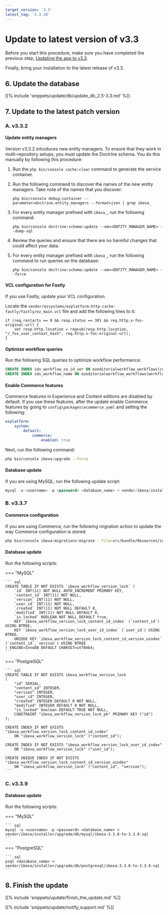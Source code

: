 ```yaml
---
target_version: '3.3'
latest_tag: '3.3.10'
---
```


# Update to latest version of v3.3

Before you start this procedure, make sure you have completed the previous step,
[Updating the app to v3.3](to_3.3.md).

Finally, bring your installation to the latest release of v3.3.

## 6. Update the database

[[% include 'snippets/update/db/update_db_2.5-3.3.md' %]]

## 7. Update to the latest patch version

### A. v3.3.2

#### Update entity managers

Version v3.3.2 introduces new entity managers.
To ensure that they work in multi-repository setups, you must update the Doctrine schema.
You do this manually by following this procedure:

1. Run the `php bin/console cache:clear` command to generate the service container.

1. Run the following command to discover the names of the new entity managers. 
    Take note of the names that you discover:

    `php bin/console debug:container --parameter=doctrine.entity_managers --format=json | grep ibexa_`

1. For every entity manager prefixed with `ibexa_`, run the following command:

    `php bin/console doctrine:schema:update --em=<ENTITY_MANAGER_NAME> --dump-sql`
  
1. Review the queries and ensure that there are no harmful changes that could affect your data.

1. For every entity manager prefixed with `ibexa_`, run the following command to run queries on the database:

    `php bin/console doctrine:schema:update --em=<ENTITY_MANAGER_NAME> --force`

#### VCL configuration for Fastly

If you use Fastly, update your VCL configuration.

Locate the `vendor/ezsystems/ezplatform-http-cache-fastly/fastly/ez_main.vcl` file and add the following lines to it:

``` vcl
if (req.restarts == 0 && resp.status == 301 && req.http.x-fos-original-url) {
    set resp.http.location = regsub(resp.http.location, "/_fos_user_context_hash", req.http.x-fos-original-url);
}
```

#### Optimize workflow queries

Run the following SQL queries to optimize workflow performance:

``` sql
CREATE INDEX idx_workflow_co_id_ver ON ezeditorialworkflow_workflows(content_id, version_no);
CREATE INDEX idx_workflow_name ON ezeditorialworkflow_workflows(workflow_name);
```

#### Enable Commerce features

Commerce features in Experience and Content editions are disabled by default.
If you use these features, after the update enable Commerce features by going to `config\packages\ecommerce.yaml`
and setting the following:

``` yaml
ezplatform:
    system:
        default:
            commerce:
                enabled: true
```

Next, run the following command:

``` bash
php bin/console ibexa:upgrade --force
```

#### Database update

If you are using MySQL, run the following update script:

``` sql
mysql -u <username> -p <password> <database_name> < vendor/ibexa/installer/upgrade/db/mysql/ibexa-3.3.1-to-3.3.2.sql
```

### B. v3.3.7

#### Commerce configuration

If you are using Commerce, run the following migration action to update the way Commerce configuration is stored:

``` bash
php bin/console ibexa:migrations:migrate --file=src/bundle/Resources/install/migrations/content/Components/move_configuration_to_settings.yaml
```

#### Database update

Run the following scripts:

=== "MySQL"

    ``` sql
    CREATE TABLE IF NOT EXISTS `ibexa_workflow_version_lock` (
        `id` INT(11) NOT NULL AUTO_INCREMENT PRIMARY KEY,
        `content_id` INT(11) NOT NULL,
        `version` INT(11) NOT NULL,
        `user_id` INT(11) NOT NULL,
        `created` INT(11) NOT NULL DEFAULT 0,
        `modified` INT(11) NOT NULL DEFAULT 0,
        `is_locked` BOOLEAN NOT NULL DEFAULT true,
        KEY `ibexa_workflow_version_lock_content_id_index` (`content_id`) USING BTREE,
        KEY `ibexa_workflow_version_lock_user_id_index` (`user_id`) USING BTREE,
        UNIQUE KEY `ibexa_workflow_version_lock_content_id_version_uindex` (`content_id`,`version`) USING BTREE
    ) ENGINE=InnoDB DEFAULT CHARSET=utf8mb4;
    ```

=== "PostgreSQL"

    ``` sql
    CREATE TABLE IF NOT EXISTS ibexa_workflow_version_lock
    (
        "id" SERIAL,
        "content_id" INTEGER,
        "version" INTEGER,
        "user_id" INTEGER,
        "created" INTEGER DEFAULT 0 NOT NULL,
        "modified" INTEGER DEFAULT 0 NOT NULL,
        "is_locked" boolean DEFAULT TRUE NOT NULL,
        CONSTRAINT "ibexa_workflow_version_lock_pk" PRIMARY KEY ("id")
    );

    CREATE INDEX IF NOT EXISTS "ibexa_workflow_version_lock_content_id_index"
        ON "ibexa_workflow_version_lock" ("content_id");

    CREATE INDEX IF NOT EXISTS "ibexa_workflow_version_lock_user_id_index"
        ON "ibexa_workflow_version_lock" ("user_id");

    CREATE UNIQUE INDEX IF NOT EXISTS "ibexa_workflow_version_lock_content_id_version_uindex"
        ON "ibexa_workflow_version_lock" ("content_id", "version");
    ```

### C. v3.3.9

#### Database update

Run the following scripts:

=== "MySQL"

    ``` sql
    mysql -u <username> -p <password> <database_name> < vendor/ibexa/installer/upgrade/db/mysql/ibexa-3.3.8-to-3.3.9.sql
    ```

=== "PostgreSQL"

    ``` sql
    psql <database_name> < vendor/ibexa/installer/upgrade/db/postgresql/ibexa-3.3.8-to-3.3.9.sql
    ```

## 8. Finish the update

[[% include 'snippets/update/finish_the_update.md' %]]

[[% include 'snippets/update/notify_support.md' %]]
